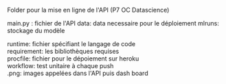 Folder pour la mise en ligne de l'API (P7 OC Datascience)    

main.py : fichier de l'API
data: data necessaire pour le déploiement
mlruns: stockage du modèle
    
runtime: fichier spécifiant le langage de code  
requirement: les bibliothèques requises  
procfile: fichier pour le dépoiement sur heroku  
workflow: test unitaire à chaque push   
.png: images appelées dans l'API puis dash board
